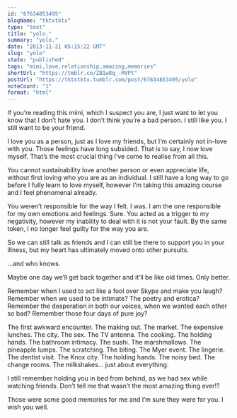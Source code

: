 ```yaml
---
id: "67634853495"
blogName: "tktxtktx"
type: "text"
title: "yolo."
summary: "yolo."
date: "2013-11-21 05:15:22 GMT"
slug: "yolo"
state: "published"
tags: "mimi,love,relationship,amazing,memories"
shortUrl: "https://tmblr.co/ZB1w8q_-MVPt"
postUrl: "https://tktxtktx.tumblr.com/post/67634853495/yolo"
noteCount: "1"
format: "html"
---
```


If you’re reading this mimi, which I suspect you are, I just want to let you know that I don’t hate you. I don’t think you’re a bad person. I still like you. I still want to be your friend.

I love you as a person, just as I love my friends, but I’m certainly not in-love with you. Those feelings have long subsided. That is to say, I now love myself. That’s the most crucial thing I’ve come to realise from all this.

You cannot sustainability love another person or even appreciate life, without first loving who you are as an individual. I still have a long way to go before I fully learn to love myself, however I’m taking this amazing course and I feel phenomenal already. 

You weren’t responsible for the way I felt. I was. I am the one responsible for my own emotions and feelings. Sure. You acted as a trigger to my negativity, however my inability to deal with it is not your fault. By the same token, I no longer feel guilty for the way you are. 

So we can still talk as friends and I can still be there to support you in your illness, but my heart has ultimately moved onto other pursuits. 

…and who knows. 

Maybe one day we’ll get back together and it’ll be like old times. Only better.

Remember when I used to act like a fool over Skype and make you laugh? Remember when we used to be intimate? The poetry and erotica? Remember the desperation in both our voices, when we wanted each other so bad? Remember those four days of pure joy? 

The first awkward encounter. The making out. The market. The expensive lunches. The city. The sex. The TV antenna. The cooking. The holding hands. The bathroom intimacy. The sushi. The marshmallows. The pineapple lumps. The scratching. The biting. The Myer event. The lingerie. The dentist visit. The Knox city. The holding hands. The noisy bed. The change rooms. The milkshakes… just about everything. 

I still remember holding you in bed from behind, as we had sex while watching friends. Don’t tell me that wasn’t the most amazing thing ever!?

Those were some good memories for me and I’m sure they were for you. I wish you well.